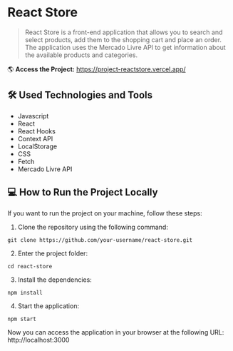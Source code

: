 # React Store

> React Store is a front-end application that allows you to search and select products, add them to the shopping cart and place an order. The application uses the Mercado Livre API to get information about the available products and categories.

🌎 **Access the Project:** https://project-reactstore.vercel.app/

## 🛠️ Used Technologies and Tools

* Javascript
* React
* React Hooks
* Context API
* LocalStorage
* CSS
* Fetch
* Mercado Livre API

## 💻 How to Run the Project Locally

If you want to run the project on your machine, follow these steps:

1. Clone the repository using the following command:

```
git clone https://github.com/your-username/react-store.git
```

2. Enter the project folder:

```
cd react-store
```

3. Install the dependencies:

```
npm install
```

4. Start the application:

```
npm start
```

Now you can access the application in your browser at the following URL: http://localhost:3000